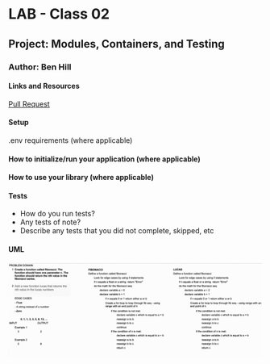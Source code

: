 # LAB - Class 02

## Project: Modules, Containers, and Testing

### Author: Ben Hill

#### Links and Resources

[Pull Request](https://github.com/ben-hill33/math-series/compare/fibonacci?expand=1)

#### Setup

.env requirements (where applicable)

#### How to initialize/run your application (where applicable)

#### How to use your library (where applicable)

#### Tests

- How do you run tests?
- Any tests of note?
- Describe any tests that you did not complete, skipped, etc

#### UML

![whiteboard](img/lab-2-whiteboard.png)
